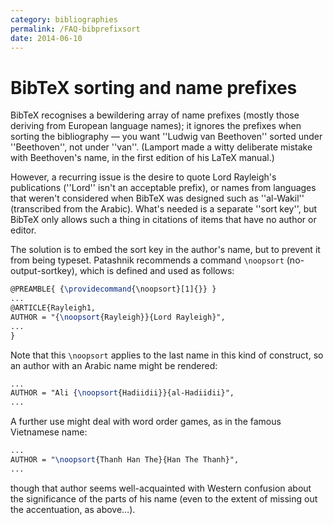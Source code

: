 ```yaml
---
category: bibliographies
permalink: /FAQ-bibprefixsort
date: 2014-06-10
---
```


# BibTeX sorting and name prefixes

BibTeX recognises a bewildering array of name prefixes (mostly
those deriving from European language names); it ignores the prefixes
when sorting the bibliography&nbsp;&mdash; you want ''Ludwig van Beethoven''
sorted under ''Beethoven'', not under ''van''.  (Lamport made a witty
deliberate mistake with Beethoven's name, in the first edition of his
LaTeX manual.)

However, a recurring issue is the desire to quote Lord Rayleigh's
publications (''Lord'' isn't an acceptable prefix), or names from
languages that weren't considered when BibTeX was designed such as
''al-Wakil'' (transcribed from the Arabic).  What's needed is a
separate ''sort key'', but BibTeX only allows such a thing in
citations of items that have no author or editor.

The solution is to embed the sort key in the author's name, but to
prevent it from being typeset.  Patashnik recommends a command
`\noopsort` (no-output-sortkey), which is defined and used as
follows:
```latex
@PREAMBLE{ {\providecommand{\noopsort}[1]{}} }
...
@ARTICLE{Rayleigh1,
AUTHOR = "{\noopsort{Rayleigh}}{Lord Rayleigh}",
...
}
```
Note that this `\noopsort` applies to the last name in this kind of
construct, so an author with an Arabic name might be rendered:
```latex
...
AUTHOR = "Ali {\noopsort{Hadiidii}}{al-Hadiidii}",
...
```
A further use might deal with word order games, as in the famous
Vietnamese name:
```latex
...
AUTHOR = "\noopsort{Thanh Han The}{Han The Thanh}",
...
```
though that author seems well-acquainted with Western confusion about
the significance of the parts of his name (even to the extent of
missing out the accentuation, as above&hellip;).

